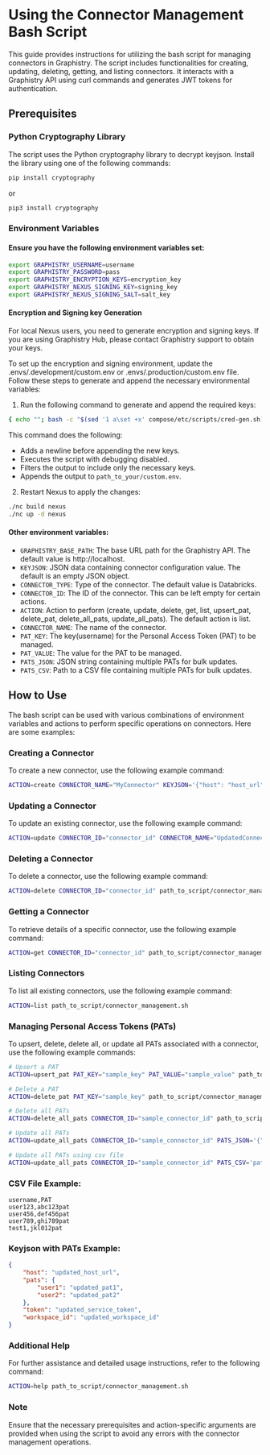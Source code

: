 # Using the Connector Management Bash Script

This guide provides instructions for utilizing the bash script for managing connectors in Graphistry. The script includes functionalities for creating, updating, deleting, getting, and listing connectors. It interacts with a Graphistry API using curl commands and generates JWT tokens for authentication.

## Prerequisites
### Python Cryptography Library
The script uses the Python cryptography library to decrypt keyjson. Install the library using one of the following commands:
```bash
pip install cryptography
```
or
```bash
pip3 install cryptography
```
### Environment Variables
#### Ensure you have the following environment variables set:

```bash
export GRAPHISTRY_USERNAME=username
export GRAPHISTRY_PASSWORD=pass
export GRAPHISTRY_ENCRYPTION_KEYS=encryption_key
export GRAPHISTRY_NEXUS_SIGNING_KEY=signing_key
export GRAPHISTRY_NEXUS_SIGNING_SALT=salt_key
```

#### Encryption and Signing key Generation
For local Nexus users, you need to generate encryption and signing keys. If you are using Graphistry Hub, please contact Graphistry support to obtain your keys.

To set up the encryption and signing environment, update the .envs/.development/custom.env or .envs/.production/custom.env file. Follow these steps to generate and append the necessary environmental variables:
1. Run the following command to generate and append the required keys:
```bash
{ echo ""; bash -c "$(sed '1 a\set +x' compose/etc/scripts/cred-gen.sh)" | grep -E "GRAPHISTRY_NEXUS_ENCRYPTION_KEYS|GRAPHISTRY_NEXUS_SIGNING_KEY|GRAPHISTRY_NEXUS_SIGNING_SALT"; } >> path_to_your/custom.env
```
This command does the following:

- Adds a newline before appending the new keys.
- Executes the script with debugging disabled.
- Filters the output to include only the necessary keys.
- Appends the output to `path_to_your/custom.env`.

2. Restart Nexus to apply the changes:
```bash
./nc build nexus
./nc up -d nexus
```

#### Other environment variables:
- `GRAPHISTRY_BASE_PATH`: The base URL path for the Graphistry API. The default value is http://localhost.
- `KEYJSON`: JSON data containing connector configuration value. The default is an empty JSON object.
- `CONNECTOR_TYPE`: Type of the connector. The default value is Databricks.
- `CONNECTOR_ID`: The ID of the connector. This can be left empty for certain actions.
- `ACTION`: Action to perform (create, update, delete, get, list, upsert_pat, delete_pat, delete_all_pats, update_all_pats). The default action is list.
- `CONNECTOR_NAME`: The name of the connector.
- `PAT_KEY`: The key(username) for the Personal Access Token (PAT) to be managed.
- `PAT_VALUE`: The value for the PAT to be managed.
- `PATS_JSON`: JSON string containing multiple PATs for bulk updates.
- `PATS_CSV`: Path to a CSV file containing multiple PATs for bulk updates.

## How to Use

The bash script can be used with various combinations of environment variables and actions to perform specific operations on connectors. Here are some examples:

### Creating a Connector

To create a new connector, use the following example command:

```bash
ACTION=create CONNECTOR_NAME="MyConnector" KEYJSON='{"host": "host_url", "pats": {"user1": "pat1", "user2": "pat2"}, "token": "service_token", "workspace_id": "workspace_id"}' path_to_script/connector_management.sh
```

### Updating a Connector

To update an existing connector, use the following example command:

```bash
ACTION=update CONNECTOR_ID="connector_id" CONNECTOR_NAME="UpdatedConnector" KEYJSON='{"host": "updated_host_url", "pats": {"user1": "updated_pat1", "user2": "updated_pat2"}, "token": "updated_service_token", "workspace_id": "updated_workspace_id"}' path_to_script/connector_management.sh
```

### Deleting a Connector

To delete a connector, use the following example command:

```bash
ACTION=delete CONNECTOR_ID="connector_id" path_to_script/connector_management.sh
```

### Getting a Connector

To retrieve details of a specific connector, use the following example command:

```bash
ACTION=get CONNECTOR_ID="connector_id" path_to_script/connector_management.sh
```

### Listing Connectors

To list all existing connectors, use the following example command:

```bash
ACTION=list path_to_script/connector_management.sh
```

### Managing Personal Access Tokens (PATs)

To upsert, delete, delete all, or update all PATs associated with a connector, use the following example commands:

```bash
# Upsert a PAT
ACTION=upsert_pat PAT_KEY="sample_key" PAT_VALUE="sample_value" path_to_script/connector_management.sh

# Delete a PAT
ACTION=delete_pat PAT_KEY="sample_key" path_to_script/connector_management.sh

# Delete all PATs
ACTION=delete_all_pats CONNECTOR_ID="sample_connector_id" path_to_script/connector_management.sh

# Update all PATs 
ACTION=update_all_pats CONNECTOR_ID="sample_connector_id" PATS_JSON='{"user10":"pat_value"}' path_to_script/connector_management.sh

# Update all PATs using csv file
ACTION=update_all_pats CONNECTOR_ID="sample_connector_id" PATS_CSV='path/to/pats.csv' path_to_script/connector_management.sh
```

### CSV File Example:
```csv
username,PAT
user123,abc123pat
user456,def456pat
user789,ghi789pat
test1,jkl012pat
```
### Keyjson with PATs Example:
```json
{
    "host": "updated_host_url",
    "pats": {
        "user1": "updated_pat1",
        "user2": "updated_pat2"
    },
    "token": "updated_service_token",
    "workspace_id": "updated_workspace_id"
}
```

### Additional Help

For further assistance and detailed usage instructions, refer to the following command:

```bash
ACTION=help path_to_script/connector_management.sh
```

### Note

Ensure that the necessary prerequisites and action-specific arguments are provided when using the script to avoid any errors with the connector management operations.